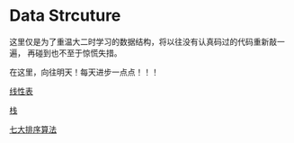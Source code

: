 # Data Strcuture

这里仅是为了重温大二时学习的数据结构，将以往没有认真码过的代码重新敲一遍， 再碰到也不至于惊慌失措。

在这里，向往明天！每天进步一点点！！！

[线性表](https://blog.csdn.net/qq_38790716/article/details/86360450)

[栈](https://blog.csdn.net/qq_38790716/article/details/86427659)

[七大排序算法](https://blog.csdn.net/qq_38790716/column/info/32567)